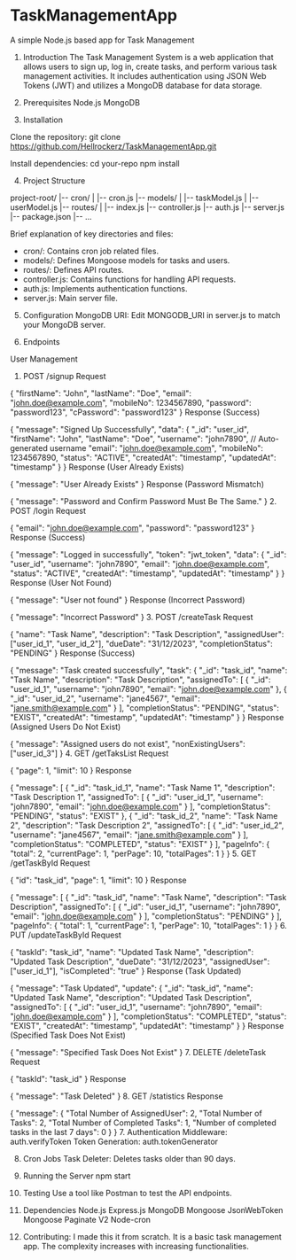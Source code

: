 # TaskManagementApp
A simple Node.js based app for Task Management

1. Introduction
The Task Management System is a web application that allows users to sign up, log in, create tasks, and perform various task management activities. It includes authentication using JSON Web Tokens (JWT) and utilizes a MongoDB database for data storage.

2. Prerequisites
Node.js
MongoDB

3. Installation

Clone the repository:
git clone https://github.com/Hellrockerz/TaskManagementApp.git

Install dependencies:
cd your-repo
npm install

4. Project Structure

project-root/
|-- cron/
|   |-- cron.js
|-- models/
|   |-- taskModel.js
|   |-- userModel.js
|-- routes/
|   |-- index.js
|-- controller.js
|-- auth.js
|-- server.js
|-- package.json
|-- ...

Brief explanation of key directories and files:

- cron/: Contains cron job related files.
- models/: Defines Mongoose models for tasks and users.
- routes/: Defines API routes.
- controller.js: Contains functions for handling API requests.
- auth.js: Implements authentication functions.
- server.js: Main server file.

5. Configuration
MongoDB URI: Edit MONGODB_URI in server.js to match your MongoDB server.

6. Endpoints

User Management

1. POST /signup
Request

{
  "firstName": "John",
  "lastName": "Doe",
  "email": "john.doe@example.com",
  "mobileNo": 1234567890,
  "password": "password123",
  "cPassword": "password123"
}
Response (Success)
 
 
{
  "message": "Signed Up Successfully",
  "data": {
    "_id": "user_id",
    "firstName": "John",
    "lastName": "Doe",
    "username": "john7890",  // Auto-generated username
    "email": "john.doe@example.com",
    "mobileNo": 1234567890,
    "status": "ACTIVE",
    "createdAt": "timestamp",
    "updatedAt": "timestamp"
  }
}
Response (User Already Exists)
 
 
{
  "message": "User Already Exists"
}
Response (Password Mismatch)
 
 
{
  "message": "Password and Confirm Password Must Be The Same."
}
2. POST /login
Request
 
 
{
  "email": "john.doe@example.com",
  "password": "password123"
}
Response (Success)
 
 
{
  "message": "Logged in successfully",
  "token": "jwt_token",
  "data": {
    "_id": "user_id",
    "username": "john7890",
    "email": "john.doe@example.com",
    "status": "ACTIVE",
    "createdAt": "timestamp",
    "updatedAt": "timestamp"
  }
}
Response (User Not Found)
 
 
{
  "message": "User not found"
}
Response (Incorrect Password)
 
 
{
  "message": "Incorrect Password"
}
3. POST /createTask
Request
 
 
{
  "name": "Task Name",
  "description": "Task Description",
  "assignedUser": ["user_id_1", "user_id_2"],
  "dueDate": "31/12/2023",
  "completionStatus": "PENDING"
}
Response (Success)
 
 
{
  "message": "Task created successfully",
  "task": {
    "_id": "task_id",
    "name": "Task Name",
    "description": "Task Description",
    "assignedTo": [
      {
        "_id": "user_id_1",
        "username": "john7890",
        "email": "john.doe@example.com"
      },
      {
        "_id": "user_id_2",
        "username": "jane4567",
        "email": "jane.smith@example.com"
      }
    ],
    "completionStatus": "PENDING",
    "status": "EXIST",
    "createdAt": "timestamp",
    "updatedAt": "timestamp"
  }
}
Response (Assigned Users Do Not Exist)
 
 
{
  "message": "Assigned users do not exist",
  "nonExistingUsers": ["user_id_3"]
}
4. GET /getTaksList
Request
 
 
{
  "page": 1,
  "limit": 10
}
Response
 
 
{
  "message": [
    {
      "_id": "task_id_1",
      "name": "Task Name 1",
      "description": "Task Description 1",
      "assignedTo": [
        {
          "_id": "user_id_1",
          "username": "john7890",
          "email": "john.doe@example.com"
        }
      ],
      "completionStatus": "PENDING",
      "status": "EXIST"
    },
    {
      "_id": "task_id_2",
      "name": "Task Name 2",
      "description": "Task Description 2",
      "assignedTo": [
        {
          "_id": "user_id_2",
          "username": "jane4567",
          "email": "jane.smith@example.com"
        }
      ],
      "completionStatus": "COMPLETED",
      "status": "EXIST"
    }
  ],
  "pageInfo": {
    "total": 2,
    "currentPage": 1,
    "perPage": 10,
    "totalPages": 1
  }
}
5. GET /getTaskById
Request
 
 
{
  "id": "task_id",
  "page": 1,
  "limit": 10
}
Response
 
 
{
  "message": [
    {
      "_id": "task_id",
      "name": "Task Name",
      "description": "Task Description",
      "assignedTo": [
        {
          "_id": "user_id_1",
          "username": "john7890",
          "email": "john.doe@example.com"
        }
      ],
      "completionStatus": "PENDING"
    }
  ],
  "pageInfo": {
    "total": 1,
    "currentPage": 1,
    "perPage": 10,
    "totalPages": 1
  }
}
6. PUT /updateTaskById
Request
 
 
{
  "taskId": "task_id",
  "name": "Updated Task Name",
  "description": "Updated Task Description",
  "dueDate": "31/12/2023",
  "assignedUser": ["user_id_1"],
  "isCompleted": "true"
}
Response (Task Updated)
 
 
{
  "message": "Task Updated",
  "update": {
    "_id": "task_id",
    "name": "Updated Task Name",
    "description": "Updated Task Description",
    "assignedTo": [
      {
        "_id": "user_id_1",
        "username": "john7890",
        "email": "john.doe@example.com"
      }
    ],
    "completionStatus": "COMPLETED",
    "status": "EXIST",
    "createdAt": "timestamp",
    "updatedAt": "timestamp"
  }
}
Response (Specified Task Does Not Exist)
 
 
{
  "message": "Specified Task Does Not Exist"
}
7. DELETE /deleteTask
Request
 
 
{
  "taskId": "task_id"
}
Response
 
 
{
  "message": "Task Deleted"
}
8. GET /statistics
Response
 
 
{
  "message": {
    "Total Number of AssignedUser": 2,
    "Total Number of Tasks": 2,
    "Total Number of Completed Tasks": 1,
    "Number of completed tasks in the last 7 days": 0
  }
}
7. Authentication
Middleware: auth.verifyToken
Token Generation: auth.tokenGenerator

8. Cron Jobs
Task Deleter: Deletes tasks older than 90 days.

9. Running the Server
npm start

10. Testing
Use a tool like Postman to test the API endpoints.

11. Dependencies
Node.js
Express.js
MongoDB
Mongoose
JsonWebToken
Mongoose Paginate V2
Node-cron

12. Contributing:
I made this it from scratch. It is a basic task management app. The complexity increases with increasing functionalities.

